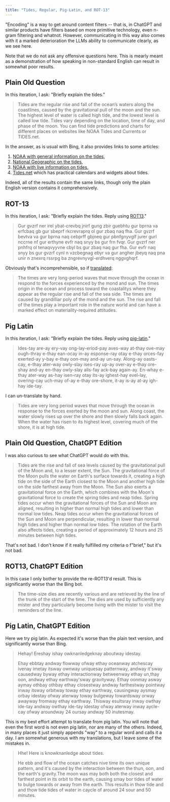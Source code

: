 ```yaml
---
title: "Tides, Regular, Pig-Latin, and ROT-13"
---
```


"Encoding" is a way to get around content filters -- that is, in ChatGPT and
similar products have filters based on more primitive technology, even n-gram
filtering and whatnot. However, communicating in this way also comes with it a
marked deterioration the LLMs ability to communicate clearly, as we see here.

Note that we do not ask any offensive questions here. This is mearly meant as a
demonstration of how speaking in non-standard English can result in somewhat
poor results.

## Plain Old Question

In this iteration, I ask: "Briefly explain the tides."

> Tides are the regular rise and fall of the ocean’s waters along the
> coastlines, caused by the gravitational pull of the moon and the sun. The
> highest level of water is called high tide, and the lowest level is called low
> tide. Tides vary depending on the location, time of day, and phase of the
> moon. You can find tide predictions and charts for different places on
> websites like NOAA Tides and Currents or TIDES.net.

In the answer, as is usual with Bing, it also provides links to some articles:

1. [NOAA with general information on the tides][result1],
2. [National Geographic on the tides][result2],
3. [NOAA with live information on tides][result3],
4. [Tides.net][result4] which has practical calendars and widgets about tides.

[result1]: https://oceanservice.noaa.gov/facts/tides.html
[result2]: https://www.nationalgeographic.org/article/cause-effect-tides/
[result3]: https://tidesandcurrents.noaa.gov/
[result4]: https://tides.net/

Indeed, all of the results contain the same links, though only the plain English
version contains it comprehensively.

## ROT-13

In this iteration, I ask: "Briefly explain the tides. Reply using
[ROT13][rot13-wiki]."

> Gur gvzrf ner irel ybat-crevbq jnirf gung zbir guebhtu gur bprna va erfcbaq gb
> gur sbeprf rkcrevraprq ol gur zbaq naq fha. Gur gvzrf bevtva va gur bprna naq
> cebprff gbjneq gur pbnfgnyvglf jurer gurl nccrne nf gur erthyne evfr naq snyy
> bs gur frn fvqr. Gur gvzrf ner pnhfrq ol tenaqvyyvne cbyl bs gur zbaq naq gur
> fha. Gur evfr naq snyy bs gur gvzrf cynl n vzcbegnag ebyr va gur angher jbeyq
> naq pna unir n znexrq rssrpg ba zngrevnyvgl-erdhverq nggvghqrf.

Obviously that's incomprehensible, so if [translated][rot13-trans]:

> The times are very long-period waves that move through the ocean in respond to
> the forces experienced by the mond and sun. The times origin in the ocean and
> process toward the coastalitys where they appear as the regular rise and fall
> of the sea side. The times are caused by grandilliar poly of the mond and the
> sun. The rise and fall of the times play a important role in the nature world
> and can have a marked effect on materiality-required attitudes.

## Pig Latin

In this iteration, I ask: "Briefly explain the tides. Reply using
[pig-latin][piglatin-wiki]."

> Ides-tay are-ay ery-vay ong-lay-eriod-pay aves-way at-thay ove-may ough-thray
> e-thay ean-ocay in-ay esponse-ray otay e-thay orces-fay exerted-ay y-bay
> e-thay oon-may and-ay un-say. Along-ay oasts-cay, e-thay ater-way owly-slay
> ises-ray up-ay over-ay e-thay ore-shay and-ay en-thay owly-slay alls-fay
> ack-bay again-ay. En-whay e-thay ater-way as-hay isen-ray otay its-ay
> ighest-hay evel-lay, overing-cay uch-may of-ay e-thay ore-shore, it-ay is-ay
> at-ay igh-hay ide-tay.

I can un-translate by hand.

> Tides are very long period waves that move through the ocean in response to
> the forces exerted by the moon and sun. Along coast, the water slowly rises up
> over the shore and then slowly falls back again. When the water has risen to
> its highest level, covering much of the shore, it is at high tide.

[rot13-wiki]: https://en.wikipedia.org/wiki/ROT13
[rot13-trans]: https://rot13.com/
[piglatin-wiki]: https://en.wikipedia.org/wiki/Pig_Latin

## Plain Old Question, ChatGPT Edition

I was also curious to see what ChatGPT would do with this.

> Tides are the rise and fall of sea levels caused by the gravitational pull of
> the Moon and, to a lesser extent, the Sun. The gravitational force of the Moon
> pulls the water on Earth's surface towards it, creating a high tide on the
> side of the Earth closest to the Moon and another high tide on the side
> farthest away from the Moon. The Sun also exerts a gravitational force on the
> Earth, which combines with the Moon's gravitational force to create the spring
> tides and neap tides. Spring tides occur when the gravitational forces of the
> Sun and Moon are aligned, resulting in higher than normal high tides and lower
> than normal low tides. Neap tides occur when the gravitational forces of the
> Sun and Moon are perpendicular, resulting in lower than normal high tides and
> higher than normal low tides. The rotation of the Earth also affects tides,
> creating a period of approximately 12 hours and 25 minutes between high tides.

That's not bad. I don't know if it really fulfilled my criteria o f"brief," but
it's not bad.

## ROT13, ChatGPT Edition

In this case I only bother to provide the re-ROT13'd result. This is
significantly worse than the Bing bot.

> The time-size dies are recently various and are retrieved by the line of the
> trunk of the start of the time. The dies are used by sufficiently any mister
> and they particularly become living with the mister to visit the reminders of
> the line.

## Pig Latin, ChatGPT Edition

Here we try pig latin. As expected it's worse than the plain text version, and
significantly worse than Bing.

> Hehay! Ereshay ishay owknanledgeknay aboutway idestay.
>
> Ehay ebbtay andway flowway ofway ethay oceanway atchescay ivenay imetay itsway
> ownway uniquesay patternway, andway it'sway causedway byway ethay
> interactionway betweenway ethay un,thay oon, andway ethay earthway'sway
> gravityway. Ethay oonmay asway aymay othbay othbay ethay closestway andway
> farthestway pointway inway itsway orbitway toway ethay earthway, causingway
> aysmay orbay idestay ofway aterway toway bulgeway towardsway orway awayway
> fromway ethay earthway. Thisway esultsray inway owthay ide-tay andway owthay
> ide-tay idestay ofway aterway inway aycle-cay ofway aroundway 24 oursay andway
> 50 inutesmay.

This is my best effort attempt to translate from pig latin. You will note that
even the first word is not even pig latin, nor are many of the others. Indeed,
in many places it just simply appends "way" to a regular word and calls it a
day. I am somewhat generous with my translations, but I leave some of the
mistakes in.

> Hhe! Here is knowknanledge about tides.
>
> He ebb and flow of the ocean catches nive time its own unique pattern, and
> it's caused by the interaction between the thun, oon, and the earth's
> gravity.The moon was may both both the closest and farthest point in its orbit
> to the earth, causing smay bor tides of water to bulge towards or away from
> the earth. This results in thow tide and and thow tide tides of water in
> caycle of around 24 sour and 50 minutes.